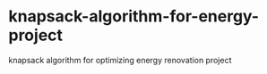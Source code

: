 # knapsack-algorithm-for-energy-project
knapsack algorithm for optimizing energy renovation project
